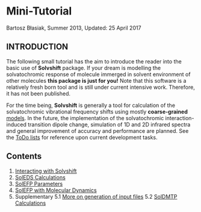 Mini-Tutorial
=============

Bartosz Błasiak, Summer 2013, Updated: 25 April 2017

INTRODUCTION
------------

The following small tutorial has the aim to introduce the reader into the basic use of **Solvshift** package.
If your dream is modelling the solvatochromic response of molecule immerged in solvent environment of other
molecules **this package is just for you!** Note that this software is a relatively fresh born tool and is still under 
current intensive work. Therefore, it has not been published.

For the time being, **Solvshift** is generally a tool for calculation of the solvatochromic vibrational frequency 
shifts using mostly **coarse-grained** [models]. 
In the future, the implementation of the solvatochromic interaction-induced transition dipole change,
simulation of 1D and 2D infrared spectra and general improvement of accuracy and performance 
are planned. See the [ToDo lists] for reference upon current development tasks.

Contents
--------

 1. [Interacting with Solvshift](https://github.com/globulion/slv/blob/master/doc/tutor/I.Interacting-with-Solvshift.md)
 2. [SolEDS Calculations](https://github.com/globulion/slv/blob/master/doc/tutor/II.SolEDS.md)
 3. [SolEFP Parameters](https://github.com/globulion/slv/blob/master/doc/tutor/III.SolEFP.md)
 4. [SolEFP with Molecular Dynamics](https://github.com/globulion/slv/blob/master/doc/tutor/IV.Molecular-dynamics.md)
 5.  Supplementary
  5.1 [More on generation of input files](https://github.com/globulion/slv/blob/master/doc/tutor/V.Inputs.md)
  5.2 [SolDMTP Calculations](https://github.com/globulion/slv/blob/master/doc/tutor/V.SolDMTP.md)


[ToDo lists]: https://github.com/globulion/slv/projects/1
[models]: https://github.com/globulion/slv/blob/master/README.md
